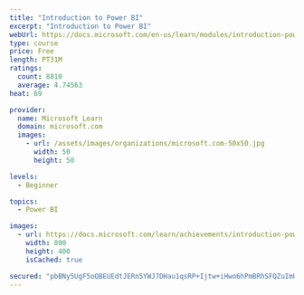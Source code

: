 ```yaml
---
title: "Introduction to Power BI"
excerpt: "Introduction to Power BI"
webUrl: https://docs.microsoft.com/en-us/learn/modules/introduction-power-bi/
type: course
price: Free
length: PT31M
ratings:
  count: 8810
  average: 4.74563
heat: 69

provider:
  name: Microsoft Learn
  domain: microsoft.com
  images:
    - url: /assets/images/organizations/microsoft.com-50x50.jpg
      width: 50
      height: 50

levels:
  - Beginner

topics:
  - Power BI

images:
  - url: https://docs.microsoft.com/learn/achievements/introduction-power-bi-social.png
    width: 800
    height: 400
    isCached: true

secured: "pbBNy5UgF5oQBEUEdtJERn5YWJ7DHau1qsRP+Ijtw+iHwo6hPmBRhSFQZuImUWa3gCbt85fq1CRNS2zkeGQgbsuVwPOeo3OOjJRkwzUdN0f8Hko7K6khJXdsYg5lQdu2kjrdu8JT9yuWYFkxEcxaJaeLRUbbStgpALpYiCPxzcJhmanbCdK+tv0RBiEcyL/cXtjvvcQq+/+B/b1v8HgqT4A8uWa4Y4lj5zm8nXw27rZrBFqPqcOTwWqrw6RW/gg2I9UMYUp+eSOa5pW1Q6Lfm7zU4EDWehgOa6Th+KvtFanlyQV9Qir2CpAKpBICHgV1zsjXAN2f2CYm/tFuMFYaMAzx5xlZPzT4ZbTXC5m7YDWmqdLUXi2GeCEyD4Gxru3wo7OHvwILcybQRwgAYZWnZsKriIcye/ztvgUyKZ7vYkU=;Gjk0XiACxQRIIXtIuhzhqg=="
---
```



